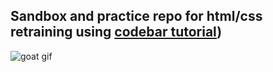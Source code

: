 ## Sandbox and practice repo for html/css retraining using [codebar tutorial](https://tutorials.codebar.io/html/lesson1/tutorial.html))

![goat gif](goatgif.gif)
